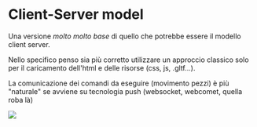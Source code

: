 Client-Server model
===================

Una versione *molto* *molto* *base* di quello che potrebbe essere il modello
client server.

Nello specifico penso sia più corretto utilizzare un approccio classico solo
per il caricamento dell'html e delle risorse (css, js, .gltf...).

La comunicazione dei comandi da eseguire (movimento pezzi) è più "naturale"
se avviene su tecnologia push (websocket, webcomet, quella roba là)

![](https://www.websequencediagrams.com/cgi-bin/cdraw?lz=dGl0bGUgQXJjaGl0ZXR0dXJhIHBhcnRpdGEgVXNlciBWUyBBSQoKYWN0b3IADQUKVXNlci0-QnJvd3NlcjogIiJhemlvbmUiIChhdWRpbywgbW92aW1lbnRvLi4uKSIKACMHLT5TZXJ2ZXI6IG5vdGlmaWNhICJjYXZhbGxvIGluIEEzIgoAGwYtPitJQTogVUNJCklBLT4tAC4JZXh0IG1vdmUAHwkAewkASAphbGZpZXJlIGluIEIyAHELVQCBJwV1cGRhdGUgdWkKCg&s=default)
